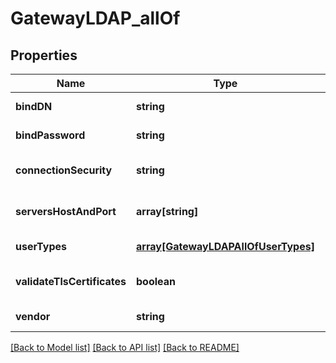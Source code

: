 # GatewayLDAP_allOf

## Properties
Name | Type | Description | Notes
------------ | ------------- | ------------- | -------------
**bindDN** | **string** |  | [default to null]
**bindPassword** | **string** |  | [default to null]
**connectionSecurity** | **string** |  | [optional] [default to null]
**serversHostAndPort** | **array[string]** |  | [optional] [default to null]
**userTypes** | [**array[GatewayLDAPAllOfUserTypes]**](GatewayLDAPAllOfUserTypes.md) |  | [default to null]
**validateTlsCertificates** | **boolean** |  | [optional] [default to null]
**vendor** | **string** |  | [default to null]

[[Back to Model list]](../README.md#documentation-for-models) [[Back to API list]](../README.md#documentation-for-api-endpoints) [[Back to README]](../README.md)


